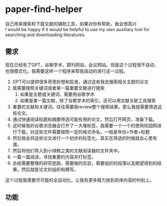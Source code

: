 # paper-find-helper
自己用来搜索和下载文献的辅助工具，如果对你有帮助，我会很高兴  
I would be happy if it would be helpful to use my own auxiliary tool for searching and downloading literatures.  

## 需求

现在已经有了GPT，谷歌学术，期刊网站，会议网站。但是这个过程很不自动，也很模式化。我需要这样一个程序来帮我自动的进行这一过程。  

1. GPT可以提供很多奇思妙想和启发，通过这些我去搜索相关主题的论文
2. 我需要按照关键词或者某一篇重要文献进行搜索
   1. 如果是主题或关键词，需要用谷歌学术
   2. 如果是某一篇文献，除了谷歌学术的索引，还可以用文献关联工具搜索
3. 重要的文献和关键词，往往需要我review整个搜索结果。那么我就需要筛选这些论文。
4. 通过快速阅读标题和摘要筛选可能有用的论文，然后打开网页，准备下载。
5. 这时候我的谷歌浏览器会打开了一大堆标签，我需要一个一个的使用校园网进行下载，对这些文件需要按照一定的格式命名，一般是年份+作者+标题
6. 然后我会将这些论文进行一个初步的标签化，其实在筛选的时候就会心里有谱。
7. 然后将他们导入到小绿鲸之类的文献阅读器的文件夹中。
8. 一篇一篇阅读，寻找重要的内容并打标签。
9. 总结需要整理的研究思路，需要做的实验，需要组织的段落以及期望得到的结果。然后就是论文的组织和撰写。

这个过程我需要尽可能的全自动化，让我有更多精力放到具体内容的判别上。

## 功能
